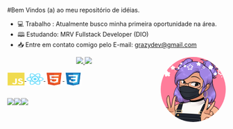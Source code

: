 #Bem Vindos (a) ao meu repositório de idéias.

- 💻 Trabalho : Atualmente busco minha primeira  oportunidade na área.
- 🕮 Estudando: MRV Fullstack Developer (DIO)
- 📥 Entre em contato comigo pelo E-mail: grazydev@gmail.com 

<div align="center">
  <a href="https://github.com/GrazyDev">
  <img height="180em" src="https://github-readme-stats.vercel.app/api?username=GrazyDev&show_icons=true&theme=dracula&include_all_commits=true&count_private=true"/>
  <img height="180em" src="https://github-readme-stats.vercel.app/api/top-langs/?username=GrazyDev&layout=compact&langs_count=7&theme=dracula"/>
  <img align="right" alt="Grazy-pic" height="150" style="border-radius:50%;" src="md/grazy.png">

</div>

<div style="display: inline_block"><br>
 <img align="center" alt="Rafa-Js" height="30" width="40" src="https://raw.githubusercontent.com/devicons/devicon/master/icons/javascript/javascript-plain.svg">
 <img align="center" alt="Rafa-React" height="30" width="40" src="https://raw.githubusercontent.com/devicons/devicon/master/icons/react/react-original.svg">
 <img align="center" alt="Rafa-HTML" height="30" width="40" src="https://raw.githubusercontent.com/devicons/devicon/master/icons/html5/html5-original.svg">
 <img align="center" alt="Rafa-CSS" height="30" width="40" src="https://raw.githubusercontent.com/devicons/devicon/master/icons/css3/css3-original.svg">
  
</div>

##
 
<div> 

  <a href="https://instagram.com/dev.grazielecruz?utm_medium=copy_link" target="_blank"><img src="https://img.shields.io/badge/-Instagram-%23E4405F?style=for-the-badge&logo=instagram&logoColor=white" target="_blank"></a><a href = "mailto: grazydev@gmail.com"><img src="https://img.shields.io/badge/-Gmail-%23333?style=for-the-badge&logo=gmail&logoColor=white" target="_blank"></a><a href="https://www.linkedin.com/in/graziele-cruz-3b1860223/" target="_blank"><img src="https://img.shields.io/badge/-LinkedIn-%230077B5?style=for-the-badge&logo=linkedin&logoColor=white" target="_blank"></a>

</div>
  

   
